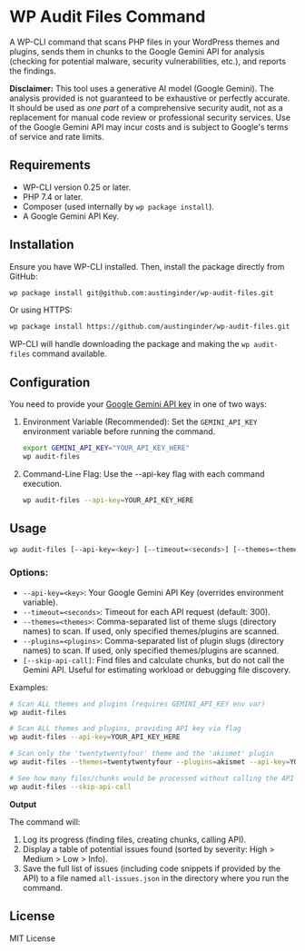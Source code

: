 # WP Audit Files Command

A WP-CLI command that scans PHP files in your WordPress themes and plugins,
sends them in chunks to the Google Gemini API for analysis (checking for
potential malware, security vulnerabilities, etc.), and reports the findings.

**Disclaimer:** This tool uses a generative AI model (Google Gemini).
The analysis provided is not guaranteed to be exhaustive or perfectly accurate.
It should be used as *one part* of a comprehensive security audit, not as a
replacement for manual code review or professional security services. Use of
the Google Gemini API may incur costs and is subject to Google's terms of
service and rate limits.

## Requirements

*   WP-CLI version 0.25 or later.
*   PHP 7.4 or later.
*   Composer (used internally by `wp package install`).
*   A Google Gemini API Key.

## Installation

Ensure you have WP-CLI installed. Then, install the package directly from GitHub:

```bash
wp package install git@github.com:austinginder/wp-audit-files.git
```

Or using HTTPS:

```bash
wp package install https://github.com/austinginder/wp-audit-files.git
```

WP-CLI will handle downloading the package and making the `wp audit-files` command available.

## Configuration

You need to provide your [Google Gemini API key](https://aistudio.google.com/app/apikey) in one of two ways:

1. Environment Variable (Recommended): Set the `GEMINI_API_KEY` environment variable before running the command. 
    
    ```bash
    export GEMINI_API_KEY="YOUR_API_KEY_HERE"
    wp audit-files
    ```

2. Command-Line Flag: Use the --api-key flag with each command execution.

    ```bash
    wp audit-files --api-key=YOUR_API_KEY_HERE
    ```

## Usage

```bash
wp audit-files [--api-key=<key>] [--timeout=<seconds>] [--themes=<themes>] [--plugins=<plugins>] [--skip-api-call]
```

### Options:

- `--api-key=<key>`: Your Google Gemini API Key (overrides environment variable).
- `--timeout=<seconds>`: Timeout for each API request (default: 300).
- `--themes=<themes>`: Comma-separated list of theme slugs (directory names) to scan. If used, only specified themes/plugins are scanned.
- `--plugins=<plugins>`: Comma-separated list of plugin slugs (directory names) to scan. If used, only specified themes/plugins are scanned.
- `[--skip-api-call]`: Find files and calculate chunks, but do not call the Gemini API. Useful for estimating workload or debugging file discovery.

Examples:

```bash
# Scan ALL themes and plugins (requires GEMINI_API_KEY env var)
wp audit-files

# Scan ALL themes and plugins, providing API key via flag
wp audit-files --api-key=YOUR_API_KEY_HERE

# Scan only the 'twentytwentyfour' theme and the 'akismet' plugin
wp audit-files --themes=twentytwentyfour --plugins=akismet --api-key=YOUR_KEY

# See how many files/chunks would be processed without calling the API
wp audit-files --skip-api-call
```

**Output**

The command will:

1. Log its progress (finding files, creating chunks, calling API).
2. Display a table of potential issues found (sorted by severity: High > Medium > Low > Info).
3. Save the full list of issues (including code snippets if provided by the API) to a file named `all-issues.json` in the directory where you run the command.


## License

MIT License
